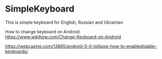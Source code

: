 # SimpleKeyboard
This is simple keyboard for English, Russian and Ukrainian

How to change keyboard on Android:  
 https://www.wikihow.com/Change-Keyboard-on-Android  

 https://webcazine.com/13885/android-5-0-lollipop-how-to-enabledisable-keyboards/
 
 
